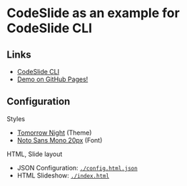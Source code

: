 # CodeSlide as an example for CodeSlide CLI

## Links
- [CodeSlide CLI](https://github.com/AsherJingkongChen/codeslide/tree/main/packages/cli)
- [Demo on GitHub Pages!](https://asherjingkongchen.github.io/codeslide-as-codeslide-example/)

## Configuration
Styles
- [Tomorrow Night](https://doc.rust-lang.org/book/tomorrow-night.css) (Theme)
- [Noto Sans Mono 20px](https://fonts.googleapis.com/css2?family=Source+Code+Pro:wght@300;400;700&display=swap) (Font)

HTML, Slide layout
- JSON Configuration: [`./config.html.json`](./config.html.json)
- HTML Slideshow: [`./index.html`](./index.html)
